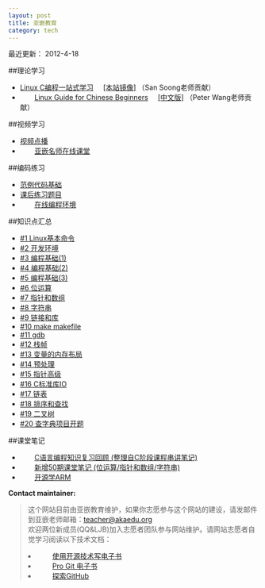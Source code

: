 ```yaml
---
layout: post
title: 亚嵌教育
category: tech 
---
```

最近更新： 2012-4-18  

##理论学习
<ul>
<li> 
  <a href="http://learn.akae.cn/" target="_blank">Linux C编程一站式学习</a> &nbsp; &nbsp;  
  <a href="/book/" target="_blank">[本站镜像]</a> （San Soong老师贡献）
</li>
<li> 
  <img border="0" src="http://www.akaedu.org/img/new2.gif" width="25" height="15">
  <a href="http://happypeter.github.com/LGCB/book/index.html" target="_blank">Linux Guide for Chinese Beginners</a> &nbsp; &nbsp; 
  <a href="http://happypeter.github.com/LGCB/book/zh/" target="_blank">[中文版]</a> （Peter Wang老师贡献） 
</li> 
</ul>

##视频学习
<ul>
<li>
  <a href="http://akaedu.gensee.com/webcast/site/ondemand" target="_blank">视频点播</a> 
</li>
<li>
  <img border="0" src="http://www.akaedu.org/img/new2.gif" width="25" height="15">
  <a href="/video/list.html" target="_blank">亚嵌名师在线课堂</a> 
</li>
</ul>

##编码练习
<ul>
<li> <a href="/code/primary_coding.html">范例代码基础</a> </li> 
<li> <a href="http://akaedu.github.com/practice">课后练习题目</a> </li> 
<li> 
  <img border="0" src="http://www.akaedu.org/img/new2.gif" width="25" height="15">
  <a href="http://akaedu.codepad.org">在线编程环境</a> 
</li> 
</ul>

##知识点汇总
<ul>
<li> <a href="/post/chapter_01.html">#1 Linux基本命令</a> </li>
<li> <a href="/post/chapter_02.html">#2 开发环境</a> </li>
<li> <a href="/post/chapter_03.html">#3 编程基础(1)</a> </li>
<li> <a href="/post/chapter_04.html">#4 编程基础(2)</a> </li>
<li> <a href="/post/chapter_05.html">#5 编程基础(3)</a> </li>
<li> <a href="/post/chapter_06.html">#6 位运算</a> </li>
<li> <a href="/post/chapter_07.html">#7 指针和数组</a> </li>
<li> <a href="/post/chapter_08.html">#8 字符串</a> </li>
<li> <a href="/post/chapter_09.html">#9 链接和库</a> </li>
<li> <a href="/post/chapter_10.html">#10 make makefile</a> </li>
<li> <a href="/post/chapter_11.html">#11 gdb</a> </li>
<li> <a href="/post/chapter_12.html">#12 栈帧</a> </li>
<li> <a href="/post/chapter_13.html">#13 变量的内存布局</a> </li>
<li> <a href="/post/chapter_14.html">#14 预处理</a> </li>
<li> <a href="/post/chapter_15.html">#15 指针高级</a> </li>
<li> <a href="/post/chapter_16.html">#16 C标准库IO</a> </li>
<li> <a href="/post/chapter_17.html">#17 链表</a> </li>
<li> <a href="/post/chapter_18.html">#18 排序和查找</a> </li>
<li> <a href="/post/chapter_19.html">#19 二叉树</a> </li>
<li> <a href="/post/chapter_20.html">#20 查字典项目开题</a> </li>
</ul>

##课堂笔记
<ul>
<li> 
  <img border="0" src="http://www.akaedu.org/img/new2.gif" width="25" height="15">
  <a href="/code/c_notes.html">C语言编程知识复习回顾 (整理自C阶段课程串讲笔记)</a>   
</li>
<li> 
 <img border="0" src="http://www.akaedu.org/img/new2.gif" width="25" height="15">
 <a href="term50_notes.html">新增50期课堂笔记 (位运算/指针和数组/字符串) </a> 
</li>
<li> 
  <img border="0" src="http://www.akaedu.org/img/new2.gif" width="25" height="15">
  <a href="http://limingth.github.com/">开源学ARM</a>   
</li>
</ul>

<p>
<b>Contact maintainer:</b>
</p>

<blockquote>
<p>
这个网站目前由亚嵌教育维护，如果你志愿参与这个网站的建设，请发邮件到亚嵌老师邮箱：<a
href="mailto:teacher@akaedu.org?subject=feedback">teacher@akaedu.org</a><br>
欢迎两位新成员(QQ&LJB)加入志愿者团队参与网站维护。请网站志愿者自觉学习阅读以下技术文档：<br>
<li> <img border="0" src="http://www.akaedu.org/img/new2.gif" width="25" height="15">
 <a href="http://www.ituring.com.cn/article/828"> 使用开源技术写电子书 </a> <br> </li>
<li> <img border="0" src="http://www.akaedu.org/img/new2.gif" width="25" height="15">
 <a href="http://progit.org/book/zh/"> Pro Git 电子书 </a> <br> </li>
<li> <img border="0" src="http://www.akaedu.org/img/new2.gif" width="25" height="15">
 <a href="http://www.worldhello.net/gotgithub/"> 探索GitHub </a> <br> </li>

</p>
</blockquote>
